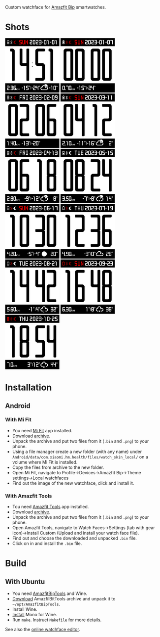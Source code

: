 Custom watchface for [Amazfit Bip](https://www.amazfit.com/ru/bip) smartwatches.

# Shots

![](watchface/gelin-2023_packed_static.png)
![](watchface/gelin-2023_packed_animated_0.png) 
![](watchface/gelin-2023_packed_animated_1.png) 
![](watchface/gelin-2023_packed_animated_2.png)
![](watchface/gelin-2023_packed_animated_3.png)
![](watchface/gelin-2023_packed_animated_4.png)
![](watchface/gelin-2023_packed_animated_5.png)
![](watchface/gelin-2023_packed_animated_6.png)
![](watchface/gelin-2023_packed_animated_7.png)
![](watchface/gelin-2023_packed_animated_8.png)
![](watchface/gelin-2023_packed_animated_9.png)

# Installation

## Android

### With Mi Fit

* You need [Mi Fit](https://play.google.com/store/apps/details?id=com.xiaomi.hm.health) app installed.
* Download [archive](https://github.com/gelin/bip-watchface/releases/download/2023/gelin-2023.zip).
* Unpack the archive and put two files from it (`.bin` and `.png`) to your phone.
* Using a file manager create a new folder (with any name) under `Android/data/com.xiaomi.hm.health/files/watch_skin_local/` on a volume where Mi Fit is installed.
* Copy the files from archive to the new folder.
* Open Mi Fit, navigate to Profile→Devices→Amazfit Bip→Theme settings→Local watchfaces
* Find out the image of the new watchface, click and install it.

### With Amazfit Tools

* Tou need [Amazfit Tools](https://play.google.com/store/apps/details?id=cz.zdenekhorak.amazfittools) app installed.
* Download [archive](https://github.com/gelin/bip-watchface/releases/download/2023/gelin-2023.zip).
* Unpack the archive and put two files from it (`.bin` and `.png`) to your phone.
* Open Amazfit Tools, navigate to Watch Faces→Settings (tab with gear icon)→Install Custom (Upload and install your watch face file).
* Find out and choose the downloaded and unpacked `.bin` file.
* Click on in and install the `.bin` file.

# Build

## With Ubuntu

* You need [AmazfitBipTools](https://bitbucket.org/valeronm/amazfitbiptools/) and Wine.
* [Download](https://bitbucket.org/valeronm/amazfitbiptools/downloads/) AmazfilBitTools archive and unpack it to `~/opt/AmazfitBipTools`.
* Install Wine.
* [Install](https://askubuntu.com/a/992215/123682) Mono for Wine.
* Run `make`. Instruct `Makefile` for more details.

See also the [online watchface editor](https://v1ack.github.io/watchfaceEditor/).
